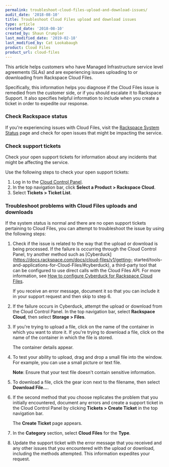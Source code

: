 ```yaml
---
permalink: troubleshoot-cloud-files-upload-and-download-issues/
audit_date: '2018-08-10'
title: Troubleshoot Cloud Files upload and download issues
type: article
created_date: '2018-08-10'
created_by: Shaun Crumpler
last_modified_date: '2019-02-18'
last_modified_by: Cat Lookabaugh
product: Cloud Files
product_url: cloud-files
---
```


This article helps customers who have Managed Infrastructure service level
agreements (SLAs) and are experiencing issues uploading to or downloading from
Rackspace Cloud Files.

Specifically, this information helps you diagnose if the Cloud Files issue is
remedied from the customer side, or if you should escalate it to Rackspace
Support. It also specifies helpful information to include when you create a
ticket in order to expedite our response.

### Check Rackspace status

If you're experiencing issues with Cloud Files, visit the
[Rackspace System Status](https://rackspace.service-now.com/system_status/)
page and check for open issues that might be impacting the service.

### Check support tickets

Check your open support tickets for information about any incidents that might
be affecting the service.

Use the following steps to check your open support tickets:

1. Log in to the [Cloud Control Panel](https://login.rackspace.com/).
2. In the top navigation bar, click **Select a Product > Rackspace Cloud**.
3. Select **Tickets > Ticket List**.

### Troubleshoot problems with Cloud Files uploads and downloads

If the system status is normal and there are no open support tickets
pertaining to Cloud Files, you can attempt to troubleshoot the issue by using
the following steps:

1. Check if the issue is related to the way that the upload or download is
   being processed. If the failure is occurring
   through the Cloud Control Panel, try another method such as
   [Cyberduck](https://docs.rackspace.com/docs/cloud-files/v1/getting-
   started/tools-and-applications-for-Cloud-Files/#cyberduck),
   a third-party tool that can be configured to use direct calls with the
   Cloud Files API. For more information, see [How to configure Cyberduck for
   Rackspace Cloud
   Files](https://support.rackspace.com/support/how-to/configure-rackspace-cloud-files-with-cyberduck/).

    If you receive an error message, document it so that you can include it in
    your support request and then skip to step 6.
2. If the failure occurs in Cyberduck, attempt the upload or download from the
   Cloud Control Panel. In the top navigation bar, select **Rackspace Cloud**, then select **Storage > Files**.
3. If you're trying to upload a file, click on the name of the container in
   which you want to store it. If you're trying to download a file, click on
   the name of the container in which the file is stored.

    The container details appear.
4. To test your ability to upload, drag and drop a small file into the window.
   For example, you can use a small picture or text file.

    **Note**: Ensure that your test file doesn't contain sensitive information.
5. To download a file, click the gear icon next to the filename, then select
   **Download File...**.
6. If the second method that you choose replicates the problem that you
   initially encountered, document any errors and create a support ticket in
   the Cloud Control Panel by clicking **Tickets > Create Ticket** in the top
   navigation bar.

    The **Create Ticket** page appears.
7. In the **Category** section, select **Cloud Files** for the **Type**.
8. Update the support ticket with the error message that you received and any
   other issues that you encountered with the upload or download, including
   the methods attempted. This information expedites your request.
